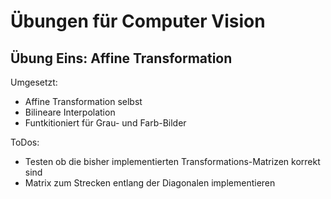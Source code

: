 # Übungen für Computer Vision

## Übung Eins: Affine Transformation
Umgesetzt:
   - Affine Transformation selbst
   - Bilineare Interpolation
   - Funtkitioniert für Grau- und Farb-Bilder

ToDos:
   - Testen ob die bisher implementierten Transformations-Matrizen korrekt sind
   - Matrix zum Strecken entlang der Diagonalen implementieren
